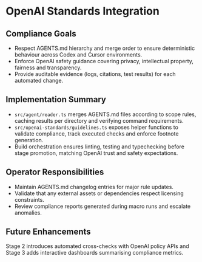 # OpenAI Standards Integration

## Compliance Goals

- Respect AGENTS.md hierarchy and merge order to ensure deterministic behaviour across Codex and Cursor environments.
- Enforce OpenAI safety guidance covering privacy, intellectual property, fairness and transparency.
- Provide auditable evidence (logs, citations, test results) for each automated change.

## Implementation Summary

- `src/agent/reader.ts` merges AGENTS.md files according to scope rules, caching results per directory and verifying command requirements.
- `src/openai-standards/guidelines.ts` exposes helper functions to validate compliance, track executed checks and enforce footnote generation.
- Build orchestration ensures linting, testing and typechecking before stage promotion, matching OpenAI trust and safety expectations.

## Operator Responsibilities

- Maintain AGENTS.md changelog entries for major rule updates.
- Validate that any external assets or dependencies respect licensing constraints.
- Review compliance reports generated during macro runs and escalate anomalies.

## Future Enhancements

Stage 2 introduces automated cross-checks with OpenAI policy APIs and Stage 3 adds interactive dashboards summarising compliance metrics.
